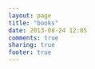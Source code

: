 ```yaml
---
layout: page
title: "books"
date: 2013-08-24 12:05
comments: true
sharing: true
footer: true
---
```

